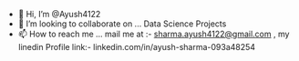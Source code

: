 - 👋 Hi, I’m @Ayush4122  
- 💞️ I’m looking to collaborate on ... Data Science Projects
- 📫 How to reach me ... mail me at :- sharma.ayush4122@gmail.com , my linedin Profile link:-  linkedin.com/in/ayush-sharma-093a48254

<!---
Ayush4122/Ayush4122 is a ✨ special ✨ repository because its `README.md` (this file) appears on your GitHub profile.
You can click the Preview link to take a look at your changes.
--->
